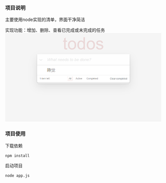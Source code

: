 ### 项目说明
主要使用node实现的清单，界面干净简洁

实现功能：增加、删除、查看已完成或未完成的任务
![](/public/todo/assets/tudo.png)

### 项目使用

下载依赖
```
npm install
```

启动项目
```
node app.js
```
